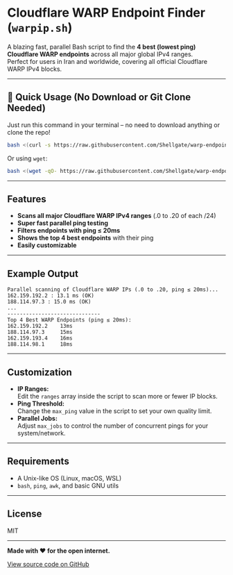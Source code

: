 # Cloudflare WARP Endpoint Finder (`warpip.sh`)

A blazing fast, parallel Bash script to find the **4 best (lowest ping) Cloudflare WARP endpoints** across all major global IPv4 ranges.  
Perfect for users in Iran and worldwide, covering all official Cloudflare WARP IPv4 blocks.

---

## 🚀 Quick Usage (No Download or Git Clone Needed)

Just run this command in your terminal – no need to download anything or clone the repo!

```bash
bash <(curl -s https://raw.githubusercontent.com/Shellgate/warp-endpoint/main/warpip.sh)
```

Or using `wget`:

```bash
bash <(wget -qO- https://raw.githubusercontent.com/Shellgate/warp-endpoint/main/warpip.sh)
```

---

## Features

- **Scans all major Cloudflare WARP IPv4 ranges** (.0 to .20 of each /24)
- **Super fast parallel ping testing**
- **Filters endpoints with ping ≤ 20ms**
- **Shows the top 4 best endpoints** with their ping
- **Easily customizable**

---

## Example Output

```
Parallel scanning of Cloudflare WARP IPs (.0 to .20, ping ≤ 20ms)...
162.159.192.2 : 13.1 ms (OK)
188.114.97.3 : 15.0 ms (OK)
...
------------------------------
Top 4 Best WARP Endpoints (ping ≤ 20ms):
162.159.192.2    13ms
188.114.97.3     15ms
162.159.193.4    16ms
188.114.98.1     18ms
```

---

## Customization

- **IP Ranges:**  
  Edit the `ranges` array inside the script to scan more or fewer IP blocks.
- **Ping Threshold:**  
  Change the `max_ping` value in the script to set your own quality limit.
- **Parallel Jobs:**  
  Adjust `max_jobs` to control the number of concurrent pings for your system/network.

---

## Requirements

- A Unix-like OS (Linux, macOS, WSL)
- `bash`, `ping`, `awk`, and basic GNU utils

---

## License

MIT

---

**Made with ❤️ for the open internet.**

[View source code on GitHub](https://github.com/Shellgate/warp-endpoint)
